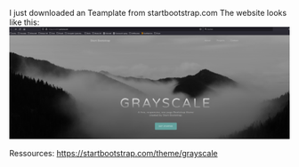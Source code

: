 I just downloaded an Teamplate from startbootstrap.com
The website looks like this:
![Demo Site](Website_Demo.png)

Ressources: https://startbootstrap.com/theme/grayscale